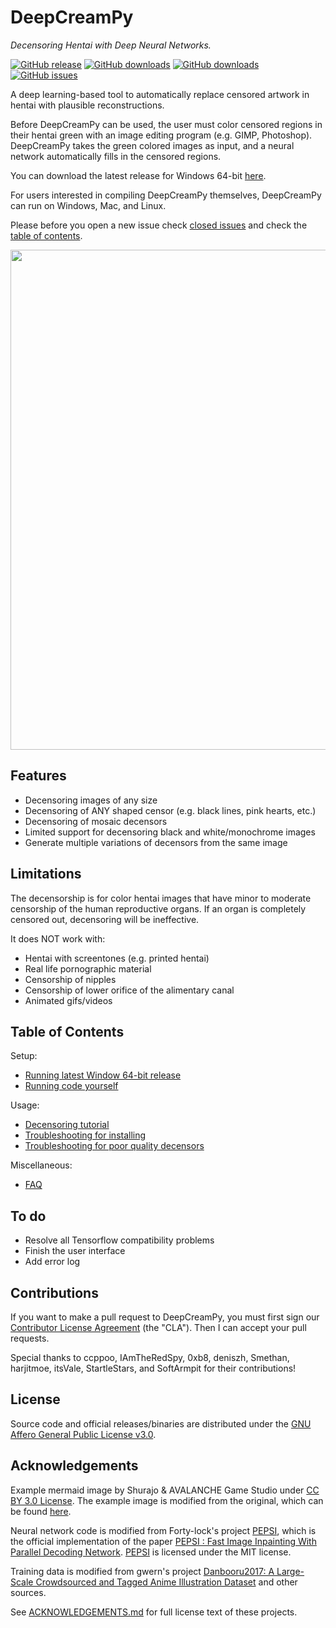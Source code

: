 # DeepCreamPy
*Decensoring Hentai with Deep Neural Networks.*

[![GitHub release](https://img.shields.io/github/release/Deepshift/DeepCreamPy.svg)](https://github.com/Deepshift/DeepCreamPy/releases/latest)
[![GitHub downloads](https://img.shields.io/github/downloads/Deepshift/DeepCreamPy/latest/total.svg)](https://github.com/Deepshift/DeepCreamPy/releases/latest)
[![GitHub downloads](https://img.shields.io/github/downloads/Deepshift/DeepCreamPy/total.svg)](https://github.com/Deepshift/DeepCreamPy/releases)
[![GitHub issues](https://img.shields.io/github/issues/Deepshift/DeepCreamPy.svg)](https://github.com/Deepshift/DeepCreamPy/issues)

A deep learning-based tool to automatically replace censored artwork in hentai with plausible reconstructions.

Before DeepCreamPy can be used, the user must color censored regions in their hentai green with an image editing program (e.g. GIMP, Photoshop). DeepCreamPy takes the green colored images as input, and a neural network automatically fills in the censored regions.

You can download the latest release for Windows 64-bit [here](https://github.com/Deepshift/DeepCreamPy/releases/latest).

For users interested in compiling DeepCreamPy themselves, DeepCreamPy can run on Windows, Mac, and Linux.

Please before you open a new issue check [closed issues](https://github.com/Deepshift/DeepCreamPy/issues?q=is%3Aissue+is%3Aclosed) and check the [table of contents](https://github.com/Deepshift/DeepCreamPy#table-of-contents).

<p align="center">
	<img src="https://github.com/Deepshift/DeepCreamPy/blob/master/readme_images/mermaid_collage.png" width="800">
</p>

## Features
- Decensoring images of any size
- Decensoring of ANY shaped censor (e.g. black lines, pink hearts, etc.)
- Decensoring of mosaic decensors
- Limited support for decensoring black and white/monochrome images
- Generate multiple variations of decensors from the same image

## Limitations
The decensorship is for color hentai images that have minor to moderate censorship of the human reproductive organs. If an organ is completely censored out, decensoring will be ineffective.

It does NOT work with:
- Hentai with screentones (e.g. printed hentai)
- Real life pornographic material
- Censorship of nipples
- Censorship of lower orifice of the alimentary canal
- Animated gifs/videos

## Table of Contents
Setup:
* [Running latest Window 64-bit release](docs/INSTALLATION_BINARY.md)
* [Running code yourself](docs/INSTALLATION.md)

Usage:
* [Decensoring tutorial](docs/USAGE.md)
* [Troubleshooting for installing](docs/TROUBLESHOOTING.md)
* [Troubleshooting for poor quality decensors](docs/TROUBLESHOOTING_DECENSORS.md)

Miscellaneous:
* [FAQ](docs/FAQ.md)

## To do
- Resolve all Tensorflow compatibility problems
- Finish the user interface
- Add error log

## Contributions
If you want to make a pull request to DeepCreamPy, you must first sign our [Contributor License Agreement](https://github.com/deeppomf/contributing/blob/master/sign-cla.md#sign-the-cla) (the "CLA"). Then I can accept your pull requests.

Special thanks to ccppoo, IAmTheRedSpy, 0xb8, deniszh, Smethan, harjitmoe, itsVale, StartleStars, and SoftArmpit for their contributions!

## License
Source code and official releases/binaries are distributed under the [GNU Affero General Public License v3.0](LICENSE.md).

## Acknowledgements
Example mermaid image by Shurajo & AVALANCHE Game Studio under [CC BY 3.0 License](https://creativecommons.org/licenses/by/3.0/). The example image is modified from the original, which can be found [here](https://opengameart.org/content/mermaid).

Neural network code is modified from Forty-lock's project [PEPSI](https://github.com/Forty-lock/PEPSI), which is the official implementation of the paper [PEPSI : Fast Image Inpainting With Parallel Decoding Network](http://openaccess.thecvf.com/content_CVPR_2019/html/Sagong_PEPSI__Fast_Image_Inpainting_With_Parallel_Decoding_Network_CVPR_2019_paper.html). [PEPSI](https://github.com/Forty-lock/PEPSI) is licensed under the MIT license.

Training data is modified from gwern's project [Danbooru2017: A Large-Scale Crowdsourced and Tagged Anime Illustration Dataset](https://www.gwern.net/Danbooru2017) and other sources.

See [ACKNOWLEDGEMENTS.md](docs/ACKNOWLEDGEMENTS.md) for full license text of these projects.
